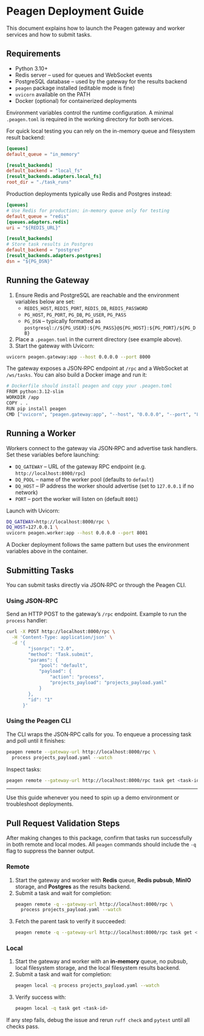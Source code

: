 # Peagen Deployment Guide

This document explains how to launch the Peagen gateway and worker services and how to submit tasks.

## Requirements

* Python 3.10+
* Redis server – used for queues and WebSocket events
* PostgreSQL database – used by the gateway for the results backend
* `peagen` package installed (editable mode is fine)
* `uvicorn` available on the PATH
* Docker (optional) for containerized deployments

Environment variables control the runtime configuration. A minimal `.peagen.toml` is required in the working directory for both services.

For quick local testing you can rely on the in-memory queue and filesystem result backend:

```toml
[queues]
default_queue = "in_memory"

[result_backends]
default_backend = "local_fs"
[result_backends.adapters.local_fs]
root_dir = "./task_runs"
```

Production deployments typically use Redis and Postgres instead:

```toml
[queues]
# Use Redis for production; in-memory queue only for testing
default_queue = "redis"
[queues.adapters.redis]
uri = "${REDIS_URL}"

[result_backends]
# Store task results in Postgres
default_backend = "postgres"
[result_backends.adapters.postgres]
dsn = "${PG_DSN}"
```

## Running the Gateway

1. Ensure Redis and PostgreSQL are reachable and the environment variables below are set:
   * `REDIS_HOST`, `REDIS_PORT`, `REDIS_DB`, `REDIS_PASSWORD`
   * `PG_HOST`, `PG_PORT`, `PG_DB`, `PG_USER`, `PG_PASS`
   * `PG_DSN` – typically formatted as `postgresql://${PG_USER}:${PG_PASS}@${PG_HOST}:${PG_PORT}/${PG_DB}`
2. Place a `.peagen.toml` in the current directory (see example above).
3. Start the gateway with Uvicorn:

```bash
uvicorn peagen.gateway:app --host 0.0.0.0 --port 8000
```

The gateway exposes a JSON‑RPC endpoint at `/rpc` and a WebSocket at `/ws/tasks`.
You can also build a Docker image and run it:

```bash
# Dockerfile should install peagen and copy your .peagen.toml
FROM python:3.12-slim
WORKDIR /app
COPY . .
RUN pip install peagen
CMD ["uvicorn", "peagen.gateway:app", "--host", "0.0.0.0", "--port", "8000"]
```

## Running a Worker

Workers connect to the gateway via JSON‑RPC and advertise task handlers. Set these variables before launching:

* `DQ_GATEWAY` – URL of the gateway RPC endpoint (e.g. `http://localhost:8000/rpc`)
* `DQ_POOL` – name of the worker pool (defaults to `default`)
* `DQ_HOST` – IP address the worker should advertise (set to `127.0.0.1` if no network)
* `PORT` – port the worker will listen on (default `8001`)

Launch with Uvicorn:

```bash
DQ_GATEWAY=http://localhost:8000/rpc \
DQ_HOST=127.0.0.1 \
uvicorn peagen.worker:app --host 0.0.0.0 --port 8001
```

A Docker deployment follows the same pattern but uses the environment variables above in the container.

## Submitting Tasks

You can submit tasks directly via JSON‑RPC or through the Peagen CLI.

### Using JSON‑RPC

Send an HTTP POST to the gateway’s `/rpc` endpoint. Example to run the `process` handler:

```bash
curl -X POST http://localhost:8000/rpc \
  -H 'Content-Type: application/json' \
  -d '{
        "jsonrpc": "2.0",
        "method": "Task.submit",
        "params": {
            "pool": "default",
            "payload": {
                "action": "process",
                "projects_payload": "projects_payload.yaml"
            }
        },
        "id": "1"
      }'
```

### Using the Peagen CLI

The CLI wraps the JSON‑RPC calls for you. To enqueue a processing task and poll until it finishes:

```bash
peagen remote --gateway-url http://localhost:8000/rpc \
  process projects_payload.yaml --watch
```

Inspect tasks:

```bash
peagen remote --gateway-url http://localhost:8000/rpc task get <task-id>
```

---
Use this guide whenever you need to spin up a demo environment or troubleshoot deployments.

## Pull Request Validation Steps

After making changes to this package, confirm that tasks run successfully in
both remote and local modes. All `peagen` commands should include the `-q` flag
to suppress the banner output.

### Remote

1. Start the gateway and worker with **Redis** queue, **Redis pubsub**,
   **MinIO** storage, and **Postgres** as the results backend.
2. Submit a task and wait for completion:
   ```bash
   peagen remote -q --gateway-url http://localhost:8000/rpc \
     process projects_payload.yaml --watch
   ```
3. Fetch the parent task to verify it succeeded:
   ```bash
   peagen remote -q --gateway-url http://localhost:8000/rpc task get <task-id>
   ```

### Local

1. Start the gateway and worker with an **in-memory** queue, no pubsub, local
   filesystem storage, and the local filesystem results backend.
2. Submit a task and wait for completion:
   ```bash
   peagen local -q process projects_payload.yaml --watch
   ```
3. Verify success with:
   ```bash
   peagen local -q task get <task-id>
   ```

If any step fails, debug the issue and rerun `ruff check` and `pytest` until all
checks pass.
